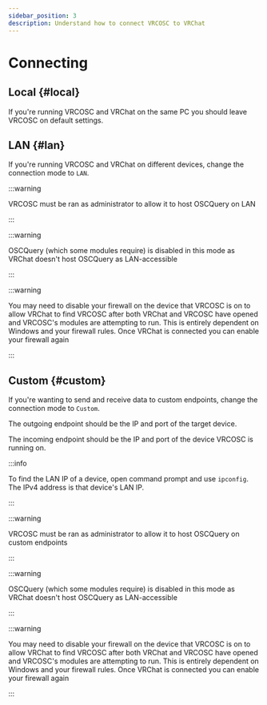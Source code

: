 ```yaml
---
sidebar_position: 3
description: Understand how to connect VRCOSC to VRChat
---
```


# Connecting

## Local {#local}
If you're running VRCOSC and VRChat on the same PC you should leave VRCOSC on default settings.

## LAN {#lan}
If you're running VRCOSC and VRChat on different devices, change the connection mode to `LAN`.

:::warning

VRCOSC must be ran as administrator to allow it to host OSCQuery on LAN

:::

:::warning

OSCQuery (which some modules require) is disabled in this mode as VRChat doesn't host OSCQuery as LAN-accessible

:::

:::warning

You may need to disable your firewall on the device that VRCOSC is on to allow VRChat to find VRCOSC after both VRChat and VRCOSC have opened and VRCOSC's modules are attempting to run. This is entirely dependent on Windows and your firewall rules. Once VRChat is connected you can enable your firewall again

:::

## Custom {#custom}
If you're wanting to send and receive data to custom endpoints, change the connection mode to `Custom`.

The outgoing endpoint should be the IP and port of the target device.

The incoming endpoint should be the IP and port of the device VRCOSC is running on.

:::info

To find the LAN IP of a device, open command prompt and use `ipconfig`. The IPv4 address is that device's LAN IP.

:::

:::warning

VRCOSC must be ran as administrator to allow it to host OSCQuery on custom endpoints

:::

:::warning

OSCQuery (which some modules require) is disabled in this mode as VRChat doesn't host OSCQuery as LAN-accessible

:::

:::warning

You may need to disable your firewall on the device that VRCOSC is on to allow VRChat to find VRCOSC after both VRChat and VRCOSC have opened and VRCOSC's modules are attempting to run. This is entirely dependent on Windows and your firewall rules. Once VRChat is connected you can enable your firewall again

:::